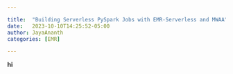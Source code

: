 ```yaml
---

title:  "Building Serverless PySpark Jobs with EMR-Serverless and MWAA"
date:   2023-10-10T14:25:52-05:00
author: JayaAnanth
categories: [EMR]

---
```


**hi**